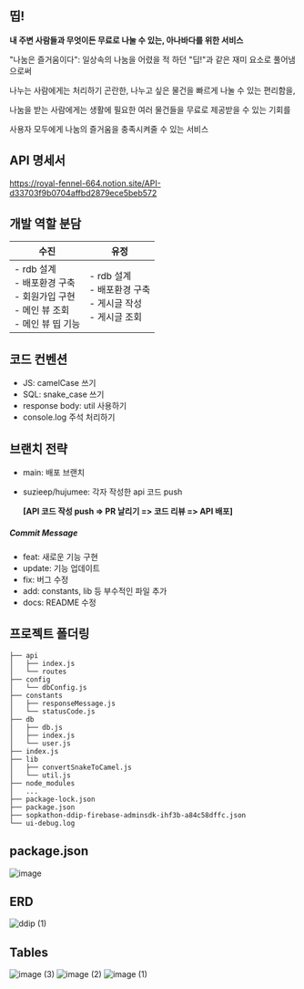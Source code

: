 ## 띱!

**내 주변 사람들과 무엇이든 무료로 나눌 수 있는, 아나바다를 위한 서비스**

"나눔은 즐거움이다": 일상속의 나눔을 어렸을 적 하던 "딥!"과 같은 재미 요소로 풀어냄으로써 

나누는 사람에게는 처리하기 곤란한, 나누고 싶은 물건을 빠르게 나눌 수 있는 편리함을,

나눔을 받는 사람에게는 생활에 필요한 여러 물건들을 무료로 제공받을 수 있는 기회를

사용자 모두에게 나눔의 즐거움을 충족시켜줄 수 있는 서비스



## API 명세서

https://royal-fennel-664.notion.site/API-d33703f9b0704affbd2879ece5beb572



## 개발 역할 분담

| 수진                                                         | 유정                                                         |
| ------------------------------------------------------------ | ------------------------------------------------------------ |
| - rdb 설계<br />- 배포환경 구축<br />- 회원가입 구현<br />- 메인 뷰 조회<br />- 메인 뷰 띱 기능 | - rdb 설계<br />- 배포환경 구축<br />- 게시글 작성<br />- 게시글 조회 |



## 코드 컨벤션

- JS: camelCase 쓰기
- SQL: snake_case 쓰기
- response body: util 사용하기
- console.log 주석 처리하기



## 브랜치 전략

- main: 배포 브랜치

- suzieep/hujumee: 각자 작성한 api 코드 push

  **[API 코드 작성 push => PR 날리기 => 코드 리뷰 => API 배포]**



##### Commit Message

- feat: 새로운 기능 구현
- update: 기능 업데이트
- fix: 버그 수정
- add: constants, lib 등 부수적인 파일 추가
- docs: README 수정



## 프로젝트 폴더링

```
├── api
│   ├── index.js
│   └── routes
├── config
│   └── dbConfig.js
├── constants
│   ├── responseMessage.js
│   └── statusCode.js
├── db
│   ├── db.js
│   ├── index.js
│   └── user.js
├── index.js
├── lib
│   ├── convertSnakeToCamel.js
│   └── util.js
├── node_modules
│   ...
├── package-lock.json
├── package.json
├── sopkathon-ddip-firebase-adminsdk-ihf3b-a84c58dffc.json
└── ui-debug.log
```
## package.json

![image](https://user-images.githubusercontent.com/61377122/142740776-843dce28-02b4-4dfd-b912-7af7ad5515d2.png)
## ERD

![ddip (1)](https://user-images.githubusercontent.com/61377122/142740781-63ccb5a4-7d58-4101-be4e-c3d94bd5204f.png)

## Tables
![image (3)](https://user-images.githubusercontent.com/61377122/142740782-4e699752-55c3-4a01-841d-9d3cfd0336ae.png)
![image (2)](https://user-images.githubusercontent.com/61377122/142740783-c5c9d5c5-4b89-4fc7-b2f3-eadbaa8cf91f.png)
![image (1)](https://user-images.githubusercontent.com/61377122/142740785-09248e48-264c-4263-9083-043a503bd6e6.png)
